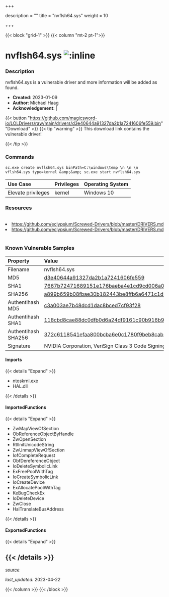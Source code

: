 +++

description = ""
title = "nvflsh64.sys"
weight = 10

+++


{{< block "grid-1" >}}
{{< column "mt-2 pt-1">}}


# nvflsh64.sys ![:inline](/images/twitter_verified.png) 


### Description

nvflsh64.sys is a vulnerable driver and more information will be added as found.

- **Created**: 2023-01-09
- **Author**: Michael Haag
- **Acknowledgement**:  | [](https://twitter.com/)

{{< button "https://github.com/magicsword-io/LOLDrivers/raw/main/drivers/d3e40644a91327da2b1a7241606fe559.bin" "Download" >}}
{{< tip "warning" >}}
This download link contains the vulnerable driver!

{{< /tip >}}

### Commands

```
sc.exe create nvflsh64.sys binPath=C:\windows\temp \n \n \n  vflsh64.sys type=kernel &amp;&amp; sc.exe start nvflsh64.sys
```

| Use Case | Privileges | Operating System | 
|:---- | ---- | ---- |
| Elevate privileges | kernel | Windows 10 |

### Resources
<br>
<li><a href=" https://github.com/eclypsium/Screwed-Drivers/blob/master/DRIVERS.md"> https://github.com/eclypsium/Screwed-Drivers/blob/master/DRIVERS.md</a></li>
<li><a href="https://github.com/eclypsium/Screwed-Drivers/blob/master/DRIVERS.md">https://github.com/eclypsium/Screwed-Drivers/blob/master/DRIVERS.md</a></li>
<br>

### Known Vulnerable Samples

| Property           | Value |
|:-------------------|:------|
| Filename           | nvflsh64.sys |
| MD5                | [d3e40644a91327da2b1a7241606fe559](https://www.virustotal.com/gui/file/d3e40644a91327da2b1a7241606fe559) |
| SHA1               | [7667b72471689151e176baeba4e1cd9cd006a09a](https://www.virustotal.com/gui/file/7667b72471689151e176baeba4e1cd9cd006a09a) |
| SHA256             | [a899b659b08fbae30b182443be8ffb6a6471c1d0497b52293061754886a937a3](https://www.virustotal.com/gui/file/a899b659b08fbae30b182443be8ffb6a6471c1d0497b52293061754886a937a3) |
| Authentihash MD5   | [c3a003ae7b48dcd1dac8bced7cf93f28](https://www.virustotal.com/gui/search/authentihash%253Ac3a003ae7b48dcd1dac8bced7cf93f28) |
| Authentihash SHA1  | [118cbd8cae88dc0dfb0d6a24df9161c90b916b90](https://www.virustotal.com/gui/search/authentihash%253A118cbd8cae88dc0dfb0d6a24df9161c90b916b90) |
| Authentihash SHA256| [372c6118541efaa800bcba6e0c1780f9beb8cab6f2176bcc5fe3664ea19379e4](https://www.virustotal.com/gui/search/authentihash%253A372c6118541efaa800bcba6e0c1780f9beb8cab6f2176bcc5fe3664ea19379e4) |
| Signature         | NVIDIA Corporation, VeriSign Class 3 Code Signing 2010 CA, VeriSign   |


#### Imports
{{< details "Expand" >}}
* ntoskrnl.exe
* HAL.dll

{{< /details >}}
#### ImportedFunctions
{{< details "Expand" >}}
* ZwMapViewOfSection
* ObReferenceObjectByHandle
* ZwOpenSection
* RtlInitUnicodeString
* ZwUnmapViewOfSection
* IofCompleteRequest
* ObfDereferenceObject
* IoDeleteSymbolicLink
* ExFreePoolWithTag
* IoCreateSymbolicLink
* IoCreateDevice
* ExAllocatePoolWithTag
* KeBugCheckEx
* IoDeleteDevice
* ZwClose
* HalTranslateBusAddress

{{< /details >}}
#### ExportedFunctions
{{< details "Expand" >}}

{{< /details >}}
-----



[*source*](https://github.com/magicsword-io/LOLDrivers/tree/main/yaml/nvflsh64.yaml)

*last_updated:* 2023-04-22








{{< /column >}}
{{< /block >}}
